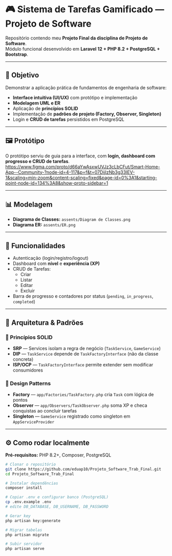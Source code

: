 # 🎮 Sistema de Tarefas Gamificado — Projeto de Software

Repositório contendo meu **Projeto Final da disciplina de Projeto de Software**.  
Módulo funcional desenvolvido em **Laravel 12 + PHP 8.2 + PostgreSQL + Bootstrap**.

---

## 🚀 Objetivo
Demonstrar a aplicação prática de fundamentos de engenharia de software:
- **Interface intuitiva (UI/UX)** com protótipo e implementação
- **Modelagem UML e ER**
- Aplicação de **princípios SOLID**
- Implementação de **padrões de projeto (Factory, Observer, Singleton)**
- Login e **CRUD de tarefas** persistidos em PostgreSQL

---

## 🖼️ Protótipo
O protótipo serviu de guia para a interface, com **login, dashboard com progresso e CRUD de tarefas**.  
https://www.figma.com/proto/d66aYwAsxwUVJz3cLbCFut/Smart-Home-App--Community-?node-id=4-117&p=f&t=07DijlzNb3g33IEV-1&scaling=min-zoom&content-scaling=fixed&page-id=0%3A1&starting-point-node-id=134%3A8&show-proto-sidebar=1

---

## 📊 Modelagem
- **Diagrama de Classes:** `assents/Diagram de Classes.png`  
- **Diagrama ER:** `assents/ER.png`

---

## 🔐 Funcionalidades
- Autenticação (login/registro/logout)
- Dashboard com **nível** e **experiência (XP)**
- CRUD de Tarefas:
  - Criar
  - Listar
  - Editar
  - Excluir
- Barra de progresso e contadores por status (`pending`, `in_progress`, `completed`)

---

## 🧩 Arquitetura & Padrões

### 🔹 Princípios SOLID
- **SRP** — Services isolam a regra de negócio (`TaskService`, `GameService`)  
- **DIP** — `TaskService` depende de `TaskFactoryInterface` (não da classe concreta)  
- **ISP/OCP** — `TaskFactoryInterface` permite extender sem modificar consumidores  

### 🔹 Design Patterns
- **Factory** — `app/Factories/TaskFactory.php` cria `Task` com lógica de pontos  
- **Observer** — `app/Observers/TaskObserver.php` soma XP e checa conquistas ao concluir tarefas  
- **Singleton** — `GameService` registrado como singleton em `AppServiceProvider`  

---

## ⚙️ Como rodar localmente

**Pré-requisitos:** PHP 8.2+, Composer, PostgreSQL

```bash
# Clonar o repositório
git clone https://github.com/eduap10/Projeto_Software_Trab_Final.git
cd Projeto_Software_Trab_Final

# Instalar dependências
composer install

# Copiar .env e configurar banco (PostgreSQL)
cp .env.example .env
# edite DB_DATABASE, DB_USERNAME, DB_PASSWORD

# Gerar key
php artisan key:generate

# Migrar tabelas
php artisan migrate

# Subir servidor
php artisan serve
